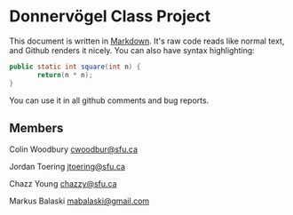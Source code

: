 Donnervögel Class Project
=========================
This document is written in [Markdown](http://daringfireball.net/projects/markdown/).
It's raw code reads like normal text, and Github renders it nicely.
You can also have syntax highlighting:

```java
public static int square(int n) {
       return(n * n);
}
```

You can use it in all github comments and bug reports.

## Members
Colin Woodbury
<cwoodbur@sfu.ca>

Jordan Toering
<jtoering@sfu.ca>

Chazz Young
<chazzy@sfu.ca>

Markus Balaski
<mabalaski@gmail.com>